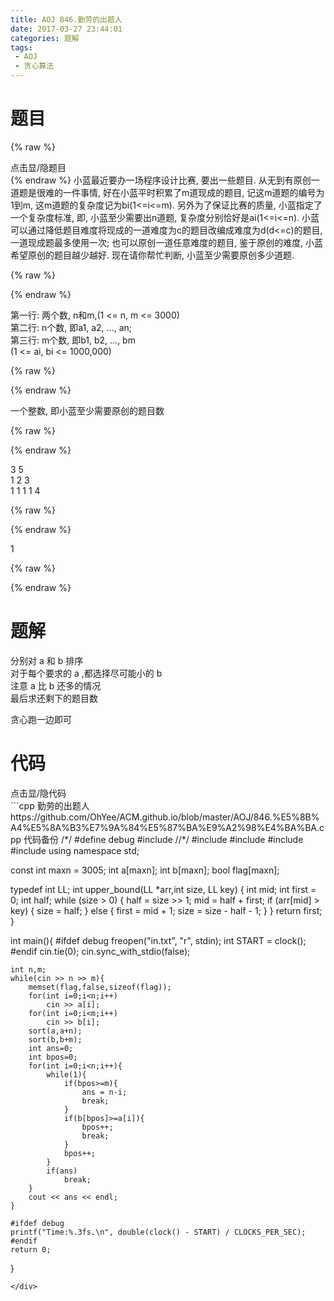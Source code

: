 ```yaml
---
title: AOJ 846.勤劳的出题人
date: 2017-03-27 23:44:01
categories: 题解
tags:
 - AOJ
 - 贪心算法
---
```


# 题目
{% raw %}
<div><div class="fold_hider"><div class="close hider_title">点击显/隐题目</div></div><div class="fold">
    <div class="oj">   
        <div class="part" title="Description">
{% endraw %}
小蓝最近要办一场程序设计比赛, 要出一些题目.  
从无到有原创一道题是很难的一件事情, 好在小蓝平时积累了m道现成的题目, 记这m道题的编号为1到m, 这m道题的复杂度记为bi(1<=i<=m).  
另外为了保证比赛的质量, 小蓝指定了一个复杂度标准, 即, 小蓝至少需要出n道题, 复杂度分别恰好是ai(1<=i<=n).  
小蓝可以通过降低题目难度将现成的一道难度为c的题目改编成难度为d(d<=c)的题目, 一道现成题最多使用一次; 也可以原创一道任意难度的题目, 鉴于原创的难度, 小蓝希望原创的题目越少越好.  
现在请你帮忙判断, 小蓝至少需要原创多少道题.  
  
  

{% raw %}
        </div>
        <div class="part" title="Input">
{% endraw %}
  
第一行: 两个数, n和m,(1 <= n, m <= 3000)  
第二行: n个数, 即a1, a2, ..., an;  
第三行: m个数, 即b1, b2, ..., bm  
(1 <= ai, bi <= 1000,000)  
  
  

{% raw %}
        </div>
        <div class="part" title="Output">
{% endraw %}
  
一个整数, 即小蓝至少需要原创的题目数  
  
  

{% raw %}
        </div>
        <div class="samp">
            <div class="clear"></div>
            <div class="input part" title="Sample Input">
{% endraw %}
  
3 5  
1 2 3  
1 1 1 1 4  
  
  

{% raw %}
            </div>
            <div class="output part" title="Sample Output">
{% endraw %}
  
1  
  

{% raw %}
            </div>
            <div class="clear"></div>
        </div>
    </div>
</div></div>
{% endraw %}

<!--more-->
# 题解

分别对 a 和 b 排序  
对于每个要求的 a ,都选择尽可能小的 b   
注意 a 比 b 还多的情况  
最后求还剩下的题目数  

贪心跑一边即可  

# 代码
<div><div class="fold_hider"><div class="close hider_title">点击显/隐代码</div></div><div class="fold">```cpp 勤劳的出题人 https://github.com/OhYee/ACM.github.io/blob/master/AOJ/846.%E5%8B%A4%E5%8A%B3%E7%9A%84%E5%87%BA%E9%A2%98%E4%BA%BA.cpp 代码备份
/*/
#define debug
#include <ctime>
//*/
#include <cstdio>
#include <iostream>
#include <cstring>
#include <algorithm>
using namespace std;

const int maxn = 3005;
int a[maxn];
int b[maxn];
bool flag[maxn];

typedef int LL;
int upper_bound(LL *arr,int size, LL key) {
    int mid;
    int first = 0;
    int half;
    while (size > 0) {
        half = size >> 1;
        mid = half + first;
        if (arr[mid] > key) {
            size = half;
        } else {
            first = mid + 1;
            size = size - half - 1;
        }
    }
    return first;
}

int main(){
    #ifdef debug
    freopen("in.txt", "r", stdin);
    int START = clock();
    #endif
    cin.tie(0);
    cin.sync_with_stdio(false);

    int n,m;
    while(cin >> n >> m){
        memset(flag,false,sizeof(flag));
        for(int i=0;i<n;i++)
            cin >> a[i];
        for(int i=0;i<m;i++)
            cin >> b[i];
        sort(a,a+n);
        sort(b,b+m);
        int ans=0;
        int bpos=0;
        for(int i=0;i<n;i++){
            while(1){
                if(bpos>=m){
                    ans = n-i;
                    break;
                }
                if(b[bpos]>=a[i]){
                    bpos++;
                    break;
                }
                bpos++;
            }
            if(ans)
                break;
        }
        cout << ans << endl;
    }

    #ifdef debug
    printf("Time:%.3fs.\n", double(clock() - START) / CLOCKS_PER_SEC);
    #endif
    return 0;
}

```
</div>